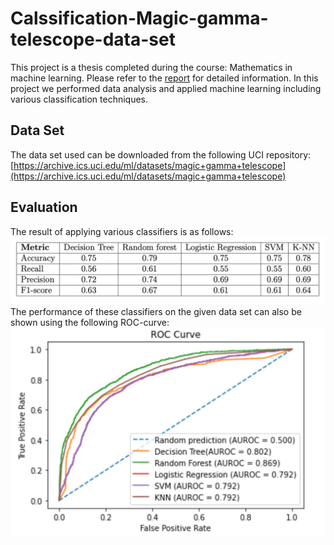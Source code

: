 # Calssification-Magic-gamma-telescope-data-set
This project is a thesis completed during the course: Mathematics in machine learning. Please refer to the [report](/signal_vs_noise_classification.pdf) for detailed information. In this project we performed data analysis and applied machine learning including various classification techniques.   
## Data Set
The data set used can be downloaded from the following UCI repository:   
[https://archive.ics.uci.edu/ml/datasets/magic+gamma+telescope](https://archive.ics.uci.edu/ml/datasets/magic+gamma+telescope)

## Evaluation
The result of applying various classifiers is as follows:
![](images/results.png)   
The performance of these classifiers on the given data set can also be shown using the following ROC-curve:
![](images/roc_curve.png)
